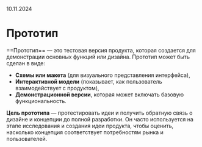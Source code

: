 10.11.2024

# Прототип
==Прототип== — это тестовая версия продукта, которая создается для демонстрации основных функций или дизайна. Прототип может быть сделан в виде:

- **Схемы или макета** (для визуального представления интерфейса),
- **Интерактивной модели** (показывает, как пользователь взаимодействует с продуктом),
- **Демонстрационной версии**, которая может включать базовую функциональность.

**Цель прототипа** — протестировать идеи и получить обратную связь о дизайне и концепции до полной разработки. Он часто используется на этапе исследования и создания идеи продукта, чтобы оценить, насколько концепция соответствует потребностям рынка и пользователей.

